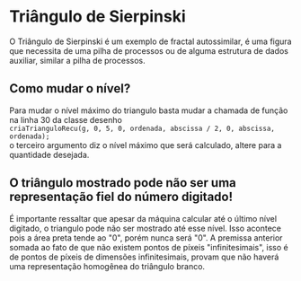 # Triângulo de Sierpinski
 O Triângulo de Sierpinski é um exemplo de fractal autossimilar, é uma figura que necessita de uma pilha de processos ou de alguma estrutura de dados auxiliar, similar a pilha de processos.
 
## Como mudar o nível?
 Para mudar o nível máximo do triangulo basta mudar a chamada de função na linha 30 da classe desenho </br>
 `criaTrianguloRecu(g, 0, 5, 0, ordenada, abscissa / 2, 0, abscissa, ordenada);` </br>
 o terceiro argumento diz o nível máximo que será calculado, altere para a quantidade desejada. </br>
## O triângulo mostrado pode não ser uma representação fiel do número digitado!
É importante ressaltar que apesar da máquina calcular até o último nível digitado, o triangulo pode não ser mostrado até esse nível. Isso acontece pois a área preta tende ao "0", porém nunca será "0". A premissa anterior somada ao fato de que não existem pontos de píxeis "infinitesimais", isso é de pontos de píxeis de dimensões infinitesimais, provam que não haverá uma representação homogênea do triângulo branco.
